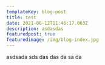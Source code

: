 ```yaml
---
templateKey: blog-post
title: test
date: 2021-06-12T11:46:17.063Z
description: asdasdas
featuredpost: true
featuredimage: /img/blog-index.jpg
---
```

asdsada sds das das da sa da